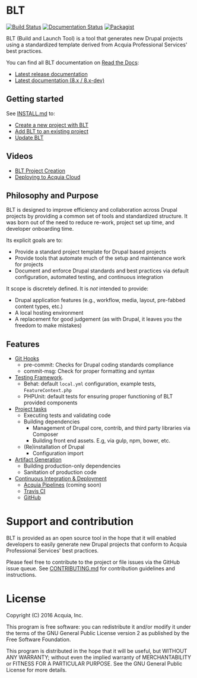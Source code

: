 # BLT

[![Build Status](https://travis-ci.org/acquia/blt.svg?branch=8.x)](https://travis-ci.org/acquia/blt) [![Documentation Status](https://readthedocs.org/projects/blt/badge/?version=8.x)](http://blt.readthedocs.io/en/8.x/?badge=8.x) [![Packagist](https://img.shields.io/packagist/v/acquia/blt.svg)](https://packagist.org/packages/acquia/blt)

BLT (Build and Launch Tool) is a tool that generates new Drupal projects using a standardized template derived from Acquia Professional Services' best practices.

You can find all BLT documentation on [Read the Docs](http://blt.readthedocs.io):

* [Latest release documentation](http://blt.readthedocs.io/en/stable/)
* [Latest documentation (8.x / 8.x-dev)](http://blt.readthedocs.io/en/latest/)

## Getting started

See [INSTALL.md](INSTALL.md) to:

* [Create a new project with BLT](https://github.com/acquia/blt/blob/8.x/INSTALL.md#creating-a-new-project-with-blt)
* [Add BLT to an existing project](https://github.com/acquia/blt/blob/8.x/INSTALL.md#adding-blt-to-an-existing-project)
* [Update BLT](https://github.com/acquia/blt/blob/8.x/INSTALL.md#updating-blt)

## Videos

* [BLT Project Creation](https://www.youtube.com/watch?v=KBwS0fsmXRs)
* [Deploying to Acquia Cloud](https://www.youtube.com/watch?v=jjnPMvZ2x-c)

## Philosophy and Purpose

BLT is designed to improve efficiency and collaboration across Drupal projects by providing a common set of tools and standardized structure. It was born out of the need to reduce re-work, project set up time, and developer onboarding time.

Its explicit goals are to:

* Provide a standard project template for Drupal based projects
* Provide tools that automate much of the setup and maintenance work for projects
* Document and enforce Drupal standards and best practices via default configuration, automated testing, and continuous integration

It scope is discretely defined. It is *not* intended to provide:

* Drupal application features (e.g., workflow, media, layout, pre-fabbed content types, etc.)
* A local hosting environment
* A replacement for good judgement (as with Drupal, it leaves you the freedom to make mistakes)

## Features

* [Git Hooks](template/scripts/git-hooks)
    * pre-commit: Checks for Drupal coding standards compliance
    * commit-msg: Check for proper formatting and syntax
* [Testing Framework](template/tests).
    * Behat: default `local.yml` configuration, example tests, `FeatureContext.php`
    * PHPUnit: default tests for ensuring proper functioning of BLT provided components
* [Project tasks](readme/project-tasks.md)
    * Executing tests and validating code
    * Building dependencies
        * Management of Drupal core, contrib, and third party libraries via Composer
        * Building front end assets. E.g, via gulp, npm, bower, etc.
    * (Re)installation of Drupal
      * Configuration import
* [Artifact Generation](readme/deploy.md)
    * Building production-only dependencies
    * Sanitation of production code
* [Continuous Integration & Deployment](readme/ci.md)
    * [Acquia Pipelines](https://dev.acquia.com/request-invite-acquia-pipelines) (coming soon)
    * [Travis CI](https://travis-ci.com)
    * [GitHub](https://github.com)

# Support and contribution

BLT is provided as an open source tool in the hope that it will enabled developers to easily generate new Drupal projects that conform to Acquia Professional Services' best practices.

Please feel free to contribute to the project or file issues via the GitHub issue queue. See [CONTRIBUTING.md](CONTRIBUTING.md) for contribution guidelines and instructions.

# License

Copyright (C) 2016 Acquia, Inc.

This program is free software: you can redistribute it and/or modify it under the terms of the GNU General Public License version 2 as published by the Free Software Foundation.

This program is distributed in the hope that it will be useful, but WITHOUT ANY WARRANTY; without even the implied warranty of MERCHANTABILITY or FITNESS FOR A PARTICULAR PURPOSE.  See the GNU General Public License for more details.
